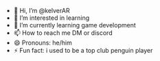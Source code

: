 - 👋 Hi, I’m @kelverAR
- 👀 I’m interested in learning
- 🌱 I’m currently learning game development
- 📫 How to reach me DM or discord
- 😄 Pronouns: he/him
- ⚡ Fun fact: i used to be a top club penguin player

<!---
kelverAR/kelverAR is a ✨ special ✨ repository because its `README.md` (this file) appears on your GitHub profile.
You can click the Preview link to take a look at your changes.
--->
